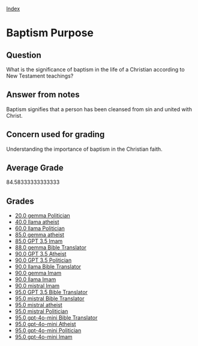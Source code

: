 
[Index](../../index.md)
# Baptism Purpose
## Question
What is the significance of baptism in the life of a Christian according to New Testament teachings?

## Answer from notes
Baptism signifies that a person has been cleansed from sin and united with Christ.

## Concern used for grading
Understanding the importance of baptism in the Christian faith.

## Average Grade
84.58333333333333

## Grades
 * [20.0 gemma Politician](../answers/gemma_Politician/Baptism_Purpose.md)
 * [40.0 llama atheist](../answers/llama_atheist/Baptism_Purpose.md)
 * [60.0 llama Politician](../answers/llama_Politician/Baptism_Purpose.md)
 * [85.0 gemma atheist](../answers/gemma_atheist/Baptism_Purpose.md)
 * [85.0 GPT 3.5 Imam](../answers/GPT_3.5_Imam/Baptism_Purpose.md)
 * [88.0 gemma Bible Translator](../answers/gemma_Bible_Translator/Baptism_Purpose.md)
 * [90.0 GPT 3.5 Atheist](../answers/GPT_3.5_Atheist/Baptism_Purpose.md)
 * [90.0 GPT 3.5 Politician](../answers/GPT_3.5_Politician/Baptism_Purpose.md)
 * [90.0 llama Bible Translator](../answers/llama_Bible_Translator/Baptism_Purpose.md)
 * [90.0 gemma Imam](../answers/gemma_Imam/Baptism_Purpose.md)
 * [90.0 llama Imam](../answers/llama_Imam/Baptism_Purpose.md)
 * [90.0 mistral Imam](../answers/mistral_Imam/Baptism_Purpose.md)
 * [95.0 GPT 3.5 Bible Translator](../answers/GPT_3.5_Bible_Translator/Baptism_Purpose.md)
 * [95.0 mistral Bible Translator](../answers/mistral_Bible_Translator/Baptism_Purpose.md)
 * [95.0 mistral atheist](../answers/mistral_atheist/Baptism_Purpose.md)
 * [95.0 mistral Politician](../answers/mistral_Politician/Baptism_Purpose.md)
 * [95.0 gpt-4o-mini Bible Translator](../answers/gpt-4o-mini_Bible_Translator/Baptism_Purpose.md)
 * [95.0 gpt-4o-mini Atheist](../answers/gpt-4o-mini_Atheist/Baptism_Purpose.md)
 * [95.0 gpt-4o-mini Politician](../answers/gpt-4o-mini_Politician/Baptism_Purpose.md)
 * [95.0 gpt-4o-mini Imam](../answers/gpt-4o-mini_Imam/Baptism_Purpose.md)

